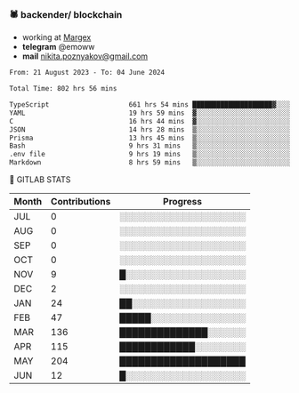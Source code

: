 ### 🕷 backender/ blockchain
- working at [Margex](https://margex.com/en)
- **telegram** @emoww
- **mail** nikita.poznyakov@gmail.com

<!--START_SECTION:waka-->

```txt
From: 21 August 2023 - To: 04 June 2024

Total Time: 802 hrs 56 mins

TypeScript                    661 hrs 54 mins ████████████████████▓░░░░   82.41 %
YAML                          19 hrs 59 mins  ▓░░░░░░░░░░░░░░░░░░░░░░░░   02.49 %
C                             16 hrs 44 mins  ▓░░░░░░░░░░░░░░░░░░░░░░░░   02.08 %
JSON                          14 hrs 28 mins  ▒░░░░░░░░░░░░░░░░░░░░░░░░   01.80 %
Prisma                        13 hrs 45 mins  ▒░░░░░░░░░░░░░░░░░░░░░░░░   01.71 %
Bash                          9 hrs 31 mins   ▒░░░░░░░░░░░░░░░░░░░░░░░░   01.19 %
.env file                     9 hrs 19 mins   ▒░░░░░░░░░░░░░░░░░░░░░░░░   01.16 %
Markdown                      8 hrs 59 mins   ▒░░░░░░░░░░░░░░░░░░░░░░░░   01.12 %
```

<!--END_SECTION:waka-->


🦊 GITLAB STATS

<!--START_SECTION:emo-gitlab-->
| Month | Contributions | Progress | 
|-------|---------------|---------------------------|
|JUL|0  |░░░░░░░░░░░░░░░░░░░░|
|AUG|0  |░░░░░░░░░░░░░░░░░░░░|
|SEP|0  |░░░░░░░░░░░░░░░░░░░░|
|OCT|0  |░░░░░░░░░░░░░░░░░░░░|
|NOV|9  |█░░░░░░░░░░░░░░░░░░░|
|DEC|2  |░░░░░░░░░░░░░░░░░░░░|
|JAN|24 |██░░░░░░░░░░░░░░░░░░|
|FEB|47 |█████░░░░░░░░░░░░░░░|
|MAR|136|██████████████░░░░░░|
|APR|115|████████████░░░░░░░░|
|MAY|204|████████████████████|
|JUN|12 |█░░░░░░░░░░░░░░░░░░░|

<!--END_SECTION:emo-gitlab-->




